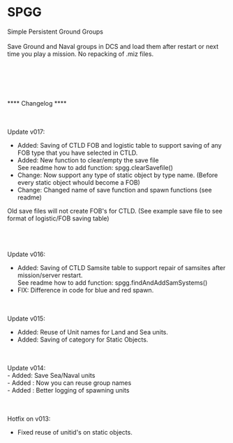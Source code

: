 # SPGG
Simple Persistent Ground Groups
<br>
<br>
Save Ground and Naval groups in DCS and load them after restart or next time you play a mission. No repacking of .miz files.
<br>
<br>







<br>
<br>
<br>

**** Changelog ****

<br>
<br>
Update v017:<br>

- Added: Saving of CTLD FOB and logistic table to support saving of any FOB type that you have selected in CTLD. <br>
- Added: New function to clear/empty the save file<br>
See readme how to add function: spgg.clearSavefile()<br>
- Change: Now support any type of static object by type name. (Before every static object whould become a FOB)<br>
- Change: Changed name of save function and spawn functions (see readme)<br>

Old save files will not create FOB's for CTLD. (See example save file to see format of logistic/FOB saving table) 

<br>
<br>
<br>
Update v016:<br>

- Added: Saving of CTLD Samsite table to support repair of samsites after mission/server restart. <br>
See readme how to add function: spgg.findAndAddSamSystems()
- FIX: Difference in code for blue and red spawn.



<br>
<br>
Update v015:<br>

- Added: Reuse of Unit names for Land and Sea units.
- Added: Saving of category for Static Objects.


<br>
<br>
Update v014:<br>
- Added: Save Sea/Naval units<br>
- Added : Now you can reuse group names<br>
- Added : Better logging of spawning units<br>

<br>
<br>

Hotfix on v013:
- Fixed reuse of unitid's on static objects.

<br>
